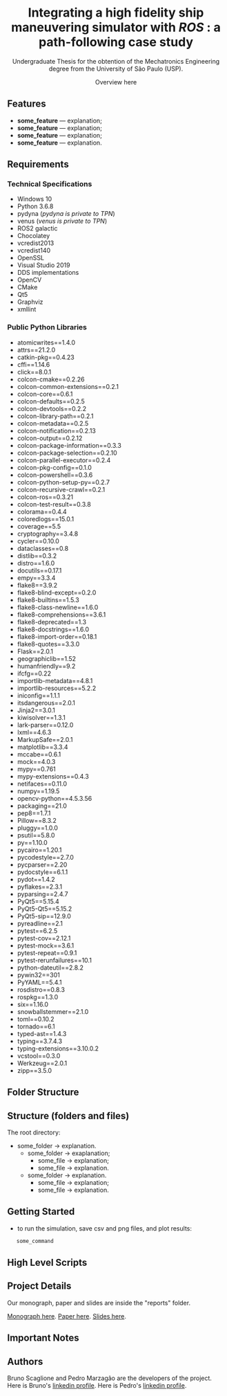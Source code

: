<h1 align="center">
Integrating a high fidelity ship maneuvering simulator with <i>ROS</i> : a path-following case study
</h1>

<p align="center">
    Undergraduate Thesis for the obtention of the Mechatronics Engineering degree from the University of São Paulo (USP).
</p>

<p align="center">
Overview here
</p>

## Features

[//]: # (Add the features of your project here:)

- **some_feature** — explanation;
- **some_feature** — explanation;
- **some_feature** — explanation;
- **some_feature** — explanation.

## Requirements

### Technical Specifications

* Windows 10
* Python 3.6.8
* pydyna (*pydyna is private to TPN*)
* venus (*venus is private to TPN*)
* ROS2 galactic
* Chocolatey
* vcredist2013
* vcredist140
* OpenSSL
* Visual Studio 2019
* DDS implementations
* OpenCV
* CMake
* Qt5
* Graphviz
* xmllint

### Public Python Libraries

* atomicwrites==1.4.0
* attrs==21.2.0
* catkin-pkg==0.4.23
* cffi==1.14.6
* click==8.0.1
* colcon-cmake==0.2.26
* colcon-common-extensions==0.2.1
* colcon-core==0.6.1
* colcon-defaults==0.2.5
* colcon-devtools==0.2.2
* colcon-library-path==0.2.1
* colcon-metadata==0.2.5
* colcon-notification==0.2.13
* colcon-output==0.2.12
* colcon-package-information==0.3.3
* colcon-package-selection==0.2.10
* colcon-parallel-executor==0.2.4
* colcon-pkg-config==0.1.0
* colcon-powershell==0.3.6
* colcon-python-setup-py==0.2.7
* colcon-recursive-crawl==0.2.1
* colcon-ros==0.3.21
* colcon-test-result==0.3.8
* colorama==0.4.4
* coloredlogs==15.0.1
* coverage==5.5
* cryptography==3.4.8
* cycler==0.10.0
* dataclasses==0.8
* distlib==0.3.2
* distro==1.6.0
* docutils==0.17.1
* empy==3.3.4
* flake8==3.9.2
* flake8-blind-except==0.2.0
* flake8-builtins==1.5.3
* flake8-class-newline==1.6.0
* flake8-comprehensions==3.6.1
* flake8-deprecated==1.3
* flake8-docstrings==1.6.0
* flake8-import-order==0.18.1
* flake8-quotes==3.3.0
* Flask==2.0.1
* geographiclib==1.52
* humanfriendly==9.2
* ifcfg==0.22
* importlib-metadata==4.8.1
* importlib-resources==5.2.2
* iniconfig==1.1.1
* itsdangerous==2.0.1
* Jinja2==3.0.1
* kiwisolver==1.3.1
* lark-parser==0.12.0
* lxml==4.6.3
* MarkupSafe==2.0.1
* matplotlib==3.3.4
* mccabe==0.6.1
* mock==4.0.3
* mypy==0.761
* mypy-extensions==0.4.3
* netifaces==0.11.0
* numpy==1.19.5
* opencv-python==4.5.3.56
* packaging==21.0
* pep8==1.7.1
* Pillow==8.3.2
* pluggy==1.0.0
* psutil==5.8.0
* py==1.10.0
* pycairo==1.20.1
* pycodestyle==2.7.0
* pycparser==2.20
* pydocstyle==6.1.1
* pydot==1.4.2
* pyflakes==2.3.1
* pyparsing==2.4.7
* PyQt5==5.15.4
* PyQt5-Qt5==5.15.2
* PyQt5-sip==12.9.0
* pyreadline==2.1
* pytest==6.2.5
* pytest-cov==2.12.1
* pytest-mock==3.6.1
* pytest-repeat==0.9.1
* pytest-rerunfailures==10.1
* python-dateutil==2.8.2
* pywin32==301
* PyYAML==5.4.1
* rosdistro==0.8.3
* rospkg==1.3.0
* six==1.16.0
* snowballstemmer==2.1.0
* toml==0.10.2
* tornado==6.1
* typed-ast==1.4.3
* typing==3.7.4.3
* typing-extensions==3.10.0.2
* vcstool==0.3.0
* Werkzeug==2.0.1
* zipp==3.5.0

## Folder Structure

## Structure (folders and files)

The root directory:
  - some_folder &#8594; explanation.
      - some_folder &#8594; exaplanation;
          - some_file &#8594; explanation;
          - some_file &#8594; explanation.
      - some_folder &#8594; explanation.
          - some_file &#8594; explanation;
          - some_file &#8594; explanation.

## Getting Started

* to run the simulation, save csv and png files, and plot results:

```bash
   some_command
```

## High Level Scripts

## Project Details

Our monograph, paper and slides are inside the "reports" folder.

[Monograph here](https://github.com/BrunoScaglione/Backdoor-Attack-Simulation/blob/main/Relatorio_Redes___Entrega_2.pdf).
[Paper here](https://github.com/BrunoScaglione/Backdoor-Attack-Simulation/blob/main/Relatorio_Redes___Entrega_2.pdf).
[Slides here](https://github.com/BrunoScaglione/Backdoor-Attack-Simulation/blob/main/Relatorio_Redes___Entrega_2.pdf).

## Important Notes

## Authors

Bruno Scaglione and Pedro Marzagão are the developers of the project. Here is Bruno's [linkedin profile](https://www.linkedin.com/in/bruno-scaglione-4412a0165/). Here is Pedro's [linkedin profile](https://www.linkedin.com/in/bruno-scaglione-4412a0165/).
